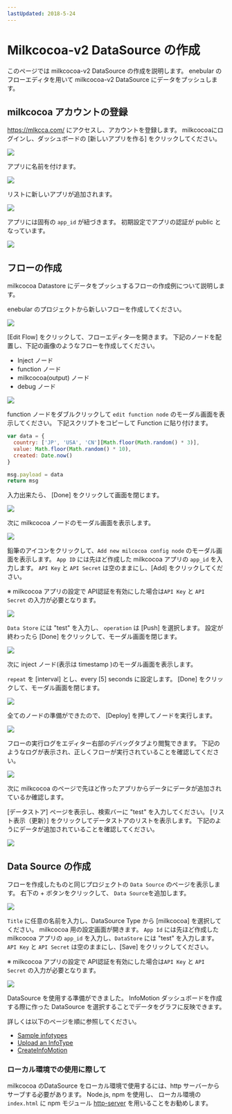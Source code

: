 ```yaml
---
lastUpdated: 2018-5-24
---
```


# Milkcocoa-v2 DataSource の作成

このページでは milkcocoa-v2 DataSource の作成を説明します。
enebular のフローエディタを用いて milkcocoa-v2 DataSource にデータをプッシュします。

## milkcocoa アカウントの登録

https://mlkcca.com/ にアクセスし、アカウントを登録します。
milkcocoaにログインし、ダッシュボードの [新しいアプリを作る] をクリックしてください。

![](/_asset/images/InfoMotion/datasources/milkcocoa-v2/app-list.png)

アプリに名前を付けます。

![](/_asset/images/InfoMotion/datasources/milkcocoa-v2/name-app.png)

リストに新しいアプリが追加されます。

![](/_asset/images/InfoMotion/datasources/milkcocoa-v2/new-app-list.png)

アプリには固有の `app_id` が紐づきます。
初期設定でアプリの認証が public となっています。

![](/_asset/images/InfoMotion/datasources/milkcocoa-v2/app-dashboard.png)

## フローの作成

milkcocoa Datastore にデータをプッシュするフローの作成例について説明します。

enebular のプロジェクトから新しいフローを作成してください。

![](/_asset/images/InfoMotion/datasources/milkcocoa-v2/create-flow.png)

[Edit Flow] をクリックして、フローエディタ―を開きます。
下記のノードを配置し、下記の画像のようなフローを作成してください。

* Inject ノード
* function ノード
* milkcocoa(output) ノード
* debug ノード

![](/_asset/images/InfoMotion/datasources/milkcocoa-v2/flow.png)

function ノードをダブルクリックして `edit function node` のモーダル画面を表示してください。
下記スクリプトをコピーして Function に貼り付けます。

```javascript
var data = {
  country: ['JP', 'USA', 'CN'][Math.floor(Math.random() * 3)],
  value: Math.floor(Math.random() * 10),
  created: Date.now()
}

msg.payload = data
return msg
```

入力出来たら、 [Done] をクリックして画面を閉じます。

![](/_asset/images/InfoMotion/datasources/milkcocoa-v2/function-node.png)

次に milkcocoa ノードのモーダル画面を表示します。

![](/_asset/images/InfoMotion/datasources/milkcocoa-v2/edit-milkcocoa-node.png)

鉛筆のアイコンをクリックして、`Add new milcocoa config node` のモーダル画面を表示します。
`App ID` には先ほど作成した milkcocoa アプリの `app_id` を入力します。
`API Key` と `API Secret` は空のままにし、[Add] をクリックしてください。

※ milkcocoa アプリの設定で API認証を有効にした場合は`API Key` と `API Secret` の入力が必要となります。

![](/_asset/images/InfoMotion/datasources/milkcocoa-v2/set-app-id.png)

`Data Store` には "test" を入力し、 `operation` は [Push] を選択します。
設定が終わったら [Done] をクリックして、モーダル画面を閉じます。

![](/_asset/images/InfoMotion/datasources/milkcocoa-v2/milkcocoa-node-settings.png)

次に inject ノード(表示は timestamp )のモーダル画面を表示します。

 `repeat` を [interval] とし、every [5] seconds に設定します。
 [Done] をクリックして、モーダル画面を閉じます。

![](/_asset/images/InfoMotion/datasources/milkcocoa-v2/timestamp-node.png)

全てのノードの準備ができたので、 [Deploy] を押してノードを実行します。

![](/_asset/images/InfoMotion/datasources/milkcocoa-v2/deploybutton.png)

フローの実行ログをエディター右部のデバッグタブより閲覧できます。
下記のようなログが表示され、正しくフローが実行されていることを確認してください。

![](/_asset/images/InfoMotion/datasources/milkcocoa-v2/debug-log.png)

次に milkcocoa のページで先ほど作ったアプリからデータにデータが追加されているか確認します。

[データストア] ページを表示し、検索バーに "test" を入力してください。
[リスト表示（更新）] をクリックしてデータストアのリストを表示します。
下記のようにデータが追加されていることを確認してください。

![](/_asset/images/InfoMotion/datasources/milkcocoa-v2/store.png)

## Data Source の作成

フローを作成したものと同じプロジェクトの `Data Source` のページを表示します。
右下の + ボタンをクリックして、 `Data Source`を追加します。

![](/_asset/images/InfoMotion/datasources/milkcocoa-v2/data-source.png)

`Title` に任意の名前を入力し、DataSource Type から [milkcocoa] を選択してください。
milkcocoa 用の設定画面が開きます。
`App Id` には先ほど作成したmilkcocoa アプリの `app_id` を入力し、`DataStore` には "test" を入力します。
`API Key` と `API Secret` は空のままにし、[Save] をクリックしてください。

※ milkcocoa アプリの設定で API認証を有効にした場合は`API Key` と `API Secret` の入力が必要となります。

![](/_asset/images/InfoMotion/datasources/milkcocoa-v2/settings.png)

DataSource を使用する準備ができました。
InfoMotion ダッシュボードを作成する際に作った DataSource を選択することでデータをグラフに反映できます。

詳しくは以下のページを順に参照してください。

* [Sample infotypes](./SampleInfoTypes.md)
* [Upload an InfoType](./UploadInfoType.md)
* [CreateInfoMotion](/.CreateInfoMotion.md)

### ローカル環境での使用に際して

milkcocoa のDataSource をローカル環境で使用するには、http サーバーからサーブする必要があります。
Node.js, npm を使用し、 ローカル環境の `index.html` に npm モジュール [http-server](https://www.npmjs.com/package/http-server) を用いることをお勧めします。
